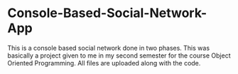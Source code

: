 # Console-Based-Social-Network-App
This is a console based social network done in two phases. This was basically a project given to me in my second semester for the course Object Oriented Programming. All files are uploaded along with the code. 
